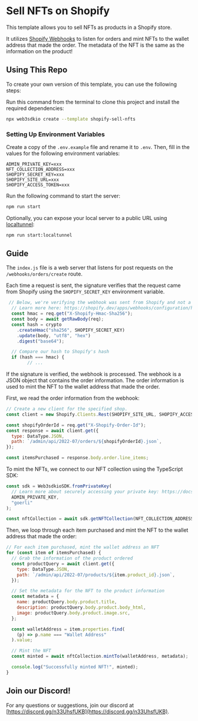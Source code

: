 # Sell NFTs on Shopify

This template allows you to sell NFTs as products in a Shopify store.

It utilizes [Shopify Webhooks](https://shopify.dev/apps/webhooks) to listen for orders and mint NFTs to the wallet address that made the order. The metadata of the NFT is the same as the information on the product!

## Using This Repo

To create your own version of this template, you can use the following steps:

Run this command from the terminal to clone this project and install the required dependencies:

```bash
npx web3sdkio create --template shopify-sell-nfts
```

### Setting Up Environment Variables

Create a copy of the `.env.example` file and rename it to `.env`. Then, fill in the values for the following environment variables:

```text
ADMIN_PRIVATE_KEY=xxx
NFT_COLLECTION_ADDRESS=xxx
SHOPIFY_SECRET_KEY=xxx
SHOPIFY_SITE_URL=xxx
SHOPIFY_ACCESS_TOKEN=xxx
```

Run the following command to start the server:

```bash
npm run start
```

Optionally, you can expose your local server to a public URL using [localtunnel](https://www.npmjs.com/package/localtunnel):

```bash
npm run start:localtunnel
```

## Guide

The `index.js` file is a web server that listens for post requests on the `/webhooks/orders/create` route.

Each time a request is sent, the signature verifies that the request came from Shopify using the `SHOPIFY_SECRET_KEY` environment variable.

```js
 // Below, we're verifying the webhook was sent from Shopify and not a potential attacker
  // Learn more here: https://shopify.dev/apps/webhooks/configuration/https#step-5-verify-the-webhook
  const hmac = req.get("X-Shopify-Hmac-Sha256");
  const body = await getRawBody(req);
  const hash = crypto
    .createHmac("sha256", SHOPIFY_SECRET_KEY)
    .update(body, "utf8", "hex")
    .digest("base64");

  // Compare our hash to Shopify's hash
  if (hash === hmac) {
        // ...
```

If the signature is verified, the webhook is processed. The webhook is a JSON object that contains the order information. The order information is used to mint the NFT to the wallet address that made the order.

First, we read the order information from the webhook:

```js
// Create a new client for the specified shop.
const client = new Shopify.Clients.Rest(SHOPIFY_SITE_URL, SHOPIFY_ACCESS_TOKEN);

const shopifyOrderId = req.get("X-Shopify-Order-Id");
const response = await client.get({
  type: DataType.JSON,
  path: `/admin/api/2022-07/orders/${shopifyOrderId}.json`,
});

const itemsPurchased = response.body.order.line_items;
```

To mint the NFTs, we connect to our NFT collection using the TypeScript SDK:

```js
const sdk = Web3sdkioSDK.fromPrivateKey(
  // Learn more about securely accessing your private key: https://docs.web3sdk.io/sdk/set-up-the-sdk/securing-your-private-key
  ADMIN_PRIVATE_KEY,
  "goerli"
);

const nftCollection = await sdk.getNFTCollection(NFT_COLLECTION_ADDRESS);
```

Then, we loop through each item purchased and mint the NFT to the wallet address that made the order:

```js
// For each item purchased, mint the wallet address an NFT
for (const item of itemsPurchased) {
  // Grab the information of the product ordered
  const productQuery = await client.get({
    type: DataType.JSON,
    path: `/admin/api/2022-07/products/${item.product_id}.json`,
  });

  // Set the metadata for the NFT to the product information
  const metadata = {
    name: productQuery.body.product.title,
    description: productQuery.body.product.body_html,
    image: productQuery.body.product.image.src,
  };

  const walletAddress = item.properties.find(
    (p) => p.name === "Wallet Address"
  ).value;

  // Mint the NFT
  const minted = await nftCollection.mintTo(walletAddress, metadata);

  console.log("Successfully minted NFT!", minted);
}
```

## Join our Discord!

For any questions or suggestions, join our discord at [https://discord.gg/n33UhsfUKB](https://discord.gg/n33UhsfUKB).
